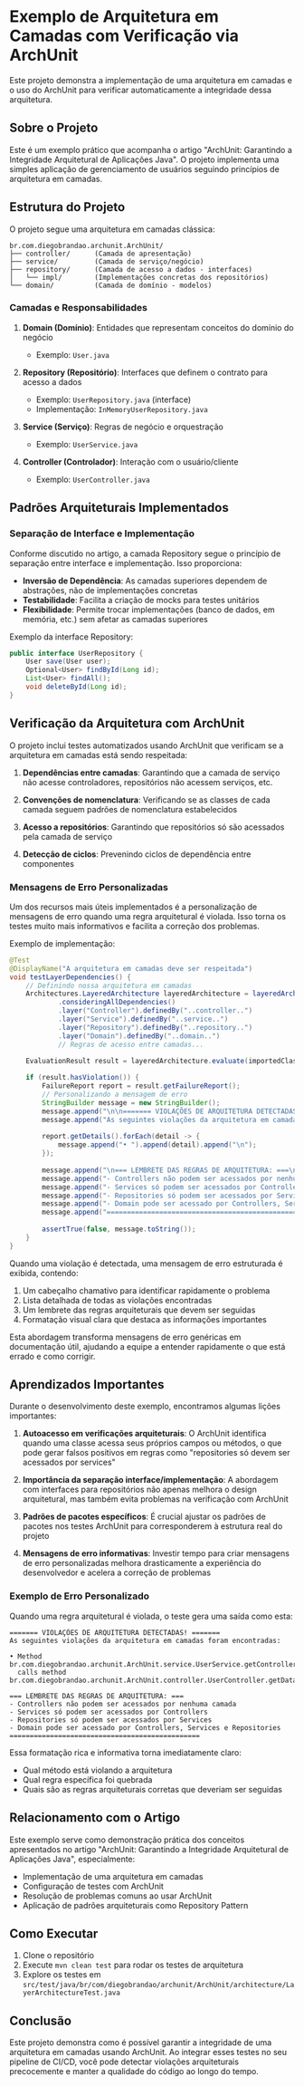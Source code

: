 # Exemplo de Arquitetura em Camadas com Verificação via ArchUnit

Este projeto demonstra a implementação de uma arquitetura em camadas e o uso do ArchUnit para verificar automaticamente a integridade dessa arquitetura.

## Sobre o Projeto

Este é um exemplo prático que acompanha o artigo "ArchUnit: Garantindo a Integridade Arquitetural de Aplicações Java". O projeto implementa uma simples aplicação de gerenciamento de usuários seguindo princípios de arquitetura em camadas.

## Estrutura do Projeto

O projeto segue uma arquitetura em camadas clássica:

```
br.com.diegobrandao.archunit.ArchUnit/
├── controller/      (Camada de apresentação)
├── service/         (Camada de serviço/negócio)
├── repository/      (Camada de acesso a dados - interfaces)
│   └── impl/        (Implementações concretas dos repositórios)
└── domain/          (Camada de domínio - modelos)
```

### Camadas e Responsabilidades

1. **Domain (Domínio)**: Entidades que representam conceitos do domínio do negócio
   - Exemplo: `User.java`

2. **Repository (Repositório)**: Interfaces que definem o contrato para acesso a dados
   - Exemplo: `UserRepository.java` (interface)
   - Implementação: `InMemoryUserRepository.java` 

3. **Service (Serviço)**: Regras de negócio e orquestração
   - Exemplo: `UserService.java`

4. **Controller (Controlador)**: Interação com o usuário/cliente
   - Exemplo: `UserController.java`

## Padrões Arquiteturais Implementados

### Separação de Interface e Implementação

Conforme discutido no artigo, a camada Repository segue o princípio de separação entre interface e implementação. Isso proporciona:

- **Inversão de Dependência**: As camadas superiores dependem de abstrações, não de implementações concretas
- **Testabilidade**: Facilita a criação de mocks para testes unitários
- **Flexibilidade**: Permite trocar implementações (banco de dados, em memória, etc.) sem afetar as camadas superiores

Exemplo da interface Repository:

```java
public interface UserRepository {
    User save(User user);
    Optional<User> findById(Long id);
    List<User> findAll();
    void deleteById(Long id);
}
```

## Verificação da Arquitetura com ArchUnit

O projeto inclui testes automatizados usando ArchUnit que verificam se a arquitetura em camadas está sendo respeitada:

1. **Dependências entre camadas**: Garantindo que a camada de serviço não acesse controladores, repositórios não acessem serviços, etc.

2. **Convenções de nomenclatura**: Verificando se as classes de cada camada seguem padrões de nomenclatura estabelecidos

3. **Acesso a repositórios**: Garantindo que repositórios só são acessados pela camada de serviço

4. **Detecção de ciclos**: Prevenindo ciclos de dependência entre componentes

### Mensagens de Erro Personalizadas

Um dos recursos mais úteis implementados é a personalização de mensagens de erro quando uma regra arquitetural é violada. Isso torna os testes muito mais informativos e facilita a correção dos problemas.

Exemplo de implementação:

```java
@Test
@DisplayName("A arquitetura em camadas deve ser respeitada")
void testLayerDependencies() {
    // Definindo nossa arquitetura em camadas
    Architectures.LayeredArchitecture layeredArchitecture = layeredArchitecture()
            .consideringAllDependencies()
            .layer("Controller").definedBy("..controller..")
            .layer("Service").definedBy("..service..")
            .layer("Repository").definedBy("..repository..")
            .layer("Domain").definedBy("..domain..")
            // Regras de acesso entre camadas...

    EvaluationResult result = layeredArchitecture.evaluate(importedClasses);
    
    if (result.hasViolation()) {
        FailureReport report = result.getFailureReport();
        // Personalizando a mensagem de erro
        StringBuilder message = new StringBuilder();
        message.append("\n\n======= VIOLAÇÕES DE ARQUITETURA DETECTADAS! =======\n");
        message.append("As seguintes violações da arquitetura em camadas foram encontradas:\n\n");
        
        report.getDetails().forEach(detail -> {
            message.append("• ").append(detail).append("\n");
        });
        
        message.append("\n=== LEMBRETE DAS REGRAS DE ARQUITETURA: ===\n");
        message.append("- Controllers não podem ser acessados por nenhuma camada\n");
        message.append("- Services só podem ser acessados por Controllers\n");
        message.append("- Repositories só podem ser acessados por Services\n");
        message.append("- Domain pode ser acessado por Controllers, Services e Repositories\n");
        message.append("===============================================\n");
        
        assertTrue(false, message.toString());
    }
}
```

Quando uma violação é detectada, uma mensagem de erro estruturada é exibida, contendo:

1. Um cabeçalho chamativo para identificar rapidamente o problema
2. Lista detalhada de todas as violações encontradas
3. Um lembrete das regras arquiteturais que devem ser seguidas
4. Formatação visual clara que destaca as informações importantes

Esta abordagem transforma mensagens de erro genéricas em documentação útil, ajudando a equipe a entender rapidamente o que está errado e como corrigir.

## Aprendizados Importantes

Durante o desenvolvimento deste exemplo, encontramos algumas lições importantes:

1. **Autoacesso em verificações arquiteturais**: O ArchUnit identifica quando uma classe acessa seus próprios campos ou métodos, o que pode gerar falsos positivos em regras como "repositories só devem ser acessados por services"

2. **Importância da separação interface/implementação**: A abordagem com interfaces para repositórios não apenas melhora o design arquitetural, mas também evita problemas na verificação com ArchUnit

3. **Padrões de pacotes específicos**: É crucial ajustar os padrões de pacotes nos testes ArchUnit para corresponderem à estrutura real do projeto

4. **Mensagens de erro informativas**: Investir tempo para criar mensagens de erro personalizadas melhora drasticamente a experiência do desenvolvedor e acelera a correção de problemas

### Exemplo de Erro Personalizado

Quando uma regra arquitetural é violada, o teste gera uma saída como esta:

```
======= VIOLAÇÕES DE ARQUITETURA DETECTADAS! =======
As seguintes violações da arquitetura em camadas foram encontradas:

• Method br.com.diegobrandao.archunit.ArchUnit.service.UserService.getControllerData() 
  calls method br.com.diegobrandao.archunit.ArchUnit.controller.UserController.getData()

=== LEMBRETE DAS REGRAS DE ARQUITETURA: ===
- Controllers não podem ser acessados por nenhuma camada
- Services só podem ser acessados por Controllers
- Repositories só podem ser acessados por Services
- Domain pode ser acessado por Controllers, Services e Repositories
===============================================
```

Essa formatação rica e informativa torna imediatamente claro:
- Qual método está violando a arquitetura
- Qual regra específica foi quebrada
- Quais são as regras arquiteturais corretas que deveriam ser seguidas

## Relacionamento com o Artigo

Este exemplo serve como demonstração prática dos conceitos apresentados no artigo "ArchUnit: Garantindo a Integridade Arquitetural de Aplicações Java", especialmente:

- Implementação de uma arquitetura em camadas
- Configuração de testes com ArchUnit
- Resolução de problemas comuns ao usar ArchUnit
- Aplicação de padrões arquiteturais como Repository Pattern

## Como Executar

1. Clone o repositório
2. Execute `mvn clean test` para rodar os testes de arquitetura
3. Explore os testes em `src/test/java/br/com/diegobrandao/archunit/ArchUnit/architecture/LayerArchitectureTest.java`

## Conclusão

Este projeto demonstra como é possível garantir a integridade de uma arquitetura em camadas usando ArchUnit. Ao integrar esses testes no seu pipeline de CI/CD, você pode detectar violações arquiteturais precocemente e manter a qualidade do código ao longo do tempo.
